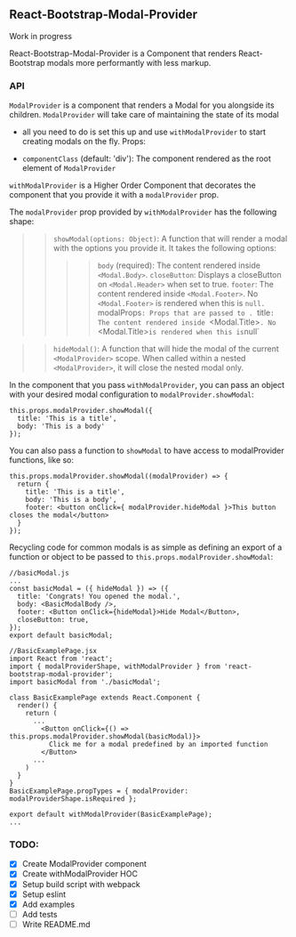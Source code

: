 ## React-Bootstrap-Modal-Provider

Work in progress

React-Bootstrap-Modal-Provider is a Component that renders React-Bootstrap
modals more performantly with less markup.

### API

`ModalProvider` is a component that renders a Modal for you alongside its
children. `ModalProvider` will take care of maintaining the state of its modal

- all you need to do is set this up and use `withModalProvider` to start creating
  modals on the fly. Props:

- `componentClass` (default: 'div'): The component rendered as the root element
of `ModalProvider`

`withModalProvider` is a Higher Order Component that decorates the component that you
provide it with a `modalProvider` prop.

The `modalProvider` prop provided by `withModalProvider` has the following shape:
>> `showModal(options: Object)`: A function that will render a modal with the options you provide it.
>> It takes the following options:
>>>> `body` (required): The content rendered inside `<Modal.Body>`.
>>>> `closeButton`: Displays a closeButton on `<Modal.Header>` when set to true.
>>>> `footer`: The content rendered inside `<Modal.Footer>`. No `<Modal.Footer>` is rendered when this is `null.
>>>> `modalProps`: Props that are passed to `<Modal>`.
>>>> `title`: The content rendered inside `<Modal.Title>`. No `<Modal.Title>` is rendered when this is `null`

>> `hideModal()`: A function that will hide the modal of the current `<ModalProvider>` scope. When called within a nested `<ModalProvider>`, it will close the nested modal only.

In the component that you pass `withModalProvider`, you can pass an object with
your desired modal configuration to `modalProvider.showModal`:

```es6
this.props.modalProvider.showModal({
  title: 'This is a title',
  body: 'This is a body'
});
```

You can also pass a function to `showModal` to have access to modalProvider functions,
like so:

```es6
this.props.modalProvider.showModal((modalProvider) => {
  return {
    title: 'This is a title',
    body: 'This is a body',
    footer: <button onClick={ modalProvider.hideModal }>This button closes the modal</button>
  }
});
```

Recycling code for common modals is as simple as defining an export of a function or object to be passed to `this.props.modalProvider.showModal`:

```es6
//basicModal.js
...
const basicModal = ({ hideModal }) => ({
  title: 'Congrats! You opened the modal.',
  body: <BasicModalBody />,
  footer: <Button onClick={hideModal}>Hide Modal</Button>,
  closeButton: true,
});
export default basicModal;
```

```es6
//BasicExamplePage.jsx
import React from 'react';
import { modalProviderShape, withModalProvider } from 'react-bootstrap-modal-provider';
import basicModal from './basicModal';

class BasicExamplePage extends React.Component {
  render() {
    return (
      ...
        <Button onClick={() => this.props.modalProvider.showModal(basicModal)}>
          Click me for a modal predefined by an imported function
        </Button>
      ...
    )
  }
}
BasicExamplePage.propTypes = { modalProvider: modalProviderShape.isRequired };

export default withModalProvider(BasicExamplePage);
...
```


### TODO:
- [x] Create ModalProvider component
- [x] Create withModalProvider HOC
- [x] Setup build script with webpack
- [x] Setup eslint
- [x] Add examples
- [ ] Add tests
- [ ] Write README.md
